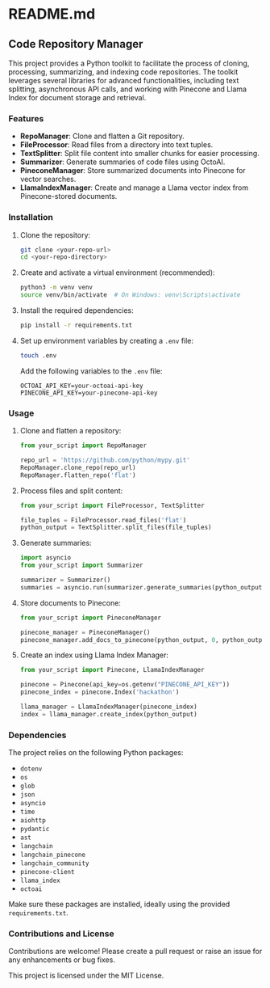 # README.md

## Code Repository Manager

This project provides a Python toolkit to facilitate the process of cloning, processing, summarizing, and indexing code repositories. The toolkit leverages several libraries for advanced functionalities, including text splitting, asynchronous API calls, and working with Pinecone and Llama Index for document storage and retrieval.

### Features

- **RepoManager**: Clone and flatten a Git repository.
- **FileProcessor**: Read files from a directory into text tuples.
- **TextSplitter**: Split file content into smaller chunks for easier processing.
- **Summarizer**: Generate summaries of code files using OctoAI.
- **PineconeManager**: Store summarized documents into Pinecone for vector searches.
- **LlamaIndexManager**: Create and manage a Llama vector index from Pinecone-stored documents.

### Installation

1. Clone the repository:
    ```bash
    git clone <your-repo-url>
    cd <your-repo-directory>
    ```

2. Create and activate a virtual environment (recommended):
    ```bash
    python3 -m venv venv
    source venv/bin/activate  # On Windows: venv\Scripts\activate
    ```

3. Install the required dependencies:
    ```bash
    pip install -r requirements.txt
    ```

4. Set up environment variables by creating a `.env` file:
    ```bash
    touch .env
    ```
    Add the following variables to the `.env` file:
    ```env
    OCTOAI_API_KEY=your-octoai-api-key
    PINECONE_API_KEY=your-pinecone-api-key
    ```

### Usage

1. Clone and flatten a repository:
    ```python
    from your_script import RepoManager
    
    repo_url = 'https://github.com/python/mypy.git'
    RepoManager.clone_repo(repo_url)
    RepoManager.flatten_repo('flat')
    ```

2. Process files and split content:
    ```python
    from your_script import FileProcessor, TextSplitter

    file_tuples = FileProcessor.read_files('flat')
    python_output = TextSplitter.split_files(file_tuples)
    ```

3. Generate summaries:
    ```python
    import asyncio
    from your_script import Summarizer

    summarizer = Summarizer()
    summaries = asyncio.run(summarizer.generate_summaries(python_output))
    ```

4. Store documents to Pinecone:
    ```python
    from your_script import PineconeManager

    pinecone_manager = PineconeManager()
    pinecone_manager.add_docs_to_pinecone(python_output, 0, python_output)
    ```

5. Create an index using Llama Index Manager:
    ```python
    from your_script import Pinecone, LlamaIndexManager

    pinecone = Pinecone(api_key=os.getenv("PINECONE_API_KEY"))
    pinecone_index = pinecone.Index('hackathon')
    
    llama_manager = LlamaIndexManager(pinecone_index)
    index = llama_manager.create_index(python_output)
    ```

### Dependencies

The project relies on the following Python packages:

- `dotenv`
- `os`
- `glob`
- `json`
- `asyncio`
- `time`
- `aiohttp`
- `pydantic`
- `ast`
- `langchain`
- `langchain_pinecone`
- `langchain_community`
- `pinecone-client`
- `llama_index`
- `octoai`

Make sure these packages are installed, ideally using the provided `requirements.txt`.

### Contributions and License

Contributions are welcome! Please create a pull request or raise an issue for any enhancements or bug fixes. 

This project is licensed under the MIT License.

